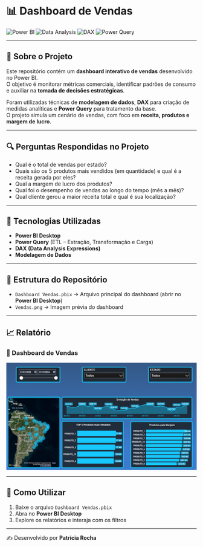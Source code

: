 # 📊 Dashboard de Vendas

![Power BI](https://img.shields.io/badge/Power%20BI-F2C811?style=for-the-badge&logo=powerbi&logoColor=black)
![Data Analysis](https://img.shields.io/badge/Data%20Analysis-217346?style=for-the-badge&logo=microsoft-excel&logoColor=white)
![DAX](https://img.shields.io/badge/DAX-0078D4?style=for-the-badge&logo=microsoft&logoColor=white)
![Power Query](https://img.shields.io/badge/Power%20Query-00BFA5?style=for-the-badge&logo=microsoft&logoColor=white)

---

## 📌 Sobre o Projeto
Este repositório contém um **dashboard interativo de vendas** desenvolvido no Power BI.  
O objetivo é monitorar métricas comerciais, identificar padrões de consumo e auxiliar na **tomada de decisões estratégicas**.

Foram utilizadas técnicas de **modelagem de dados**, **DAX** para criação de medidas analíticas e **Power Query** para tratamento da base.  
O projeto simula um cenário de vendas, com foco em **receita, produtos e margem de lucro**.

---

## 🔍 Perguntas Respondidas no Projeto
- Qual é o total de vendas por estado?
- Quais são os 5 produtos mais vendidos (em quantidade) e qual é a receita gerada por eles?
- Qual a margem de lucro dos produtos?
- Qual foi o desempenho de vendas ao longo do tempo (mês a mês)?
- Qual cliente gerou a maior receita total e qual é sua localização?
---

## 🚀 Tecnologias Utilizadas
- **Power BI Desktop**  
- **Power Query** (ETL – Extração, Transformação e Carga)  
- **DAX (Data Analysis Expressions)**  
- **Modelagem de Dados**

---

## 📂 Estrutura do Repositório
- `Dashboard Vendas.pbix` → Arquivo principal do dashboard (abrir no **Power BI Desktop**)  
- `Vendas.png` → Imagem prévia do dashboard  

---

## 📈 Relatório

### 🔹 Dashboard de Vendas

![Dashboard Vendas](./Vendas.png)

---

## 🔎 Como Utilizar
1. Baixe o arquivo `Dashboard Vendas.pbix`  
2. Abra no **Power BI Desktop**  
3. Explore os relatórios e interaja com os filtros  

---

✍️ Desenvolvido por **Patrícia Rocha**  
